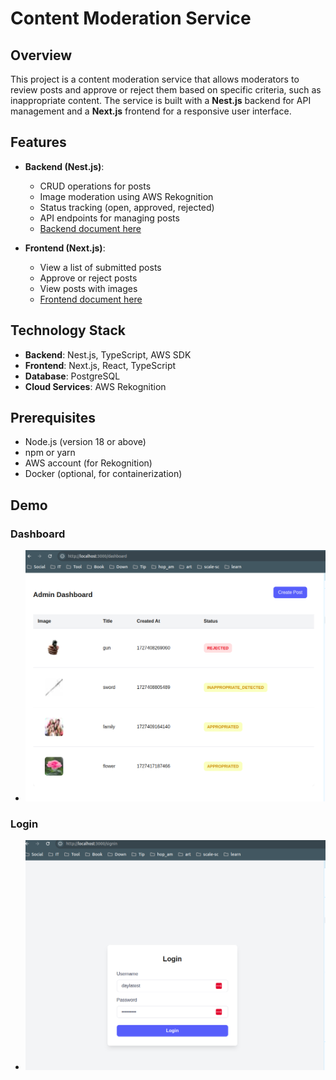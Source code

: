# Content Moderation Service

## Overview

This project is a content moderation service that allows moderators to review posts and approve or reject them based on specific criteria, such as inappropriate content. The service is built with a **Nest.js** backend for API management and a **Next.js** frontend for a responsive user interface.

## Features

- **Backend (Nest.js)**:
  - CRUD operations for posts
  - Image moderation using AWS Rekognition
  - Status tracking (open, approved, rejected)
  - API endpoints for managing posts
  - [Backend document here](./backend/README.md)
  
- **Frontend (Next.js)**:
  - View a list of submitted posts
  - Approve or reject posts
  - View posts with images
  - [Frontend document here](./frontend/README.md)

## Technology Stack

- **Backend**: Nest.js, TypeScript, AWS SDK
- **Frontend**: Next.js, React, TypeScript
- **Database**:  PostgreSQL
- **Cloud Services**: AWS Rekognition

## Prerequisites

- Node.js (version 18 or above)
- npm or yarn
- AWS account (for Rekognition)
- Docker (optional, for containerization)

## Demo

### Dashboard
- ![Dashboard](./docs/imgs/dashboard.png)

### Login
- ![Login](./docs/imgs/login.png)


